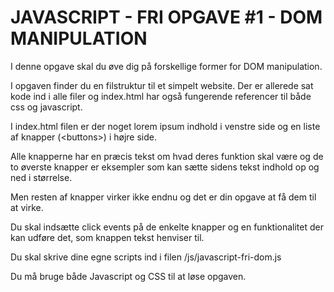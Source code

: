 # JAVASCRIPT - FRI OPGAVE #1 - DOM MANIPULATION

I denne opgave skal du øve dig på forskellige former for DOM manipulation.

I opgaven finder du en filstruktur til et simpelt website. Der er allerede sat kode ind i alle filer og index.html har også fungerende referencer til både css og javascript.

I index.html filen er der noget lorem ipsum indhold i venstre side og en liste af knapper (&lt;buttons&gt;) i højre side. 

Alle knapperne har en præcis tekst om hvad deres funktion skal være og de to øverste knapper er eksempler som kan sætte sidens tekst indhold op og ned i størrelse.

Men resten af knapper virker ikke endnu og det er din opgave at få dem til at virke.

Du skal indsætte click events på de enkelte knapper og en funktionalitet der kan udføre det, som knappen tekst henviser til.

Du skal skrive dine egne scripts ind i filen /js/javascript-fri-dom.js

Du må bruge både Javascript og CSS til at løse opgaven. 